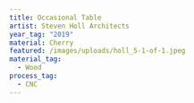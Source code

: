 ```yaml
---
title: Occasional Table
artist: Steven Holl Architects
year_tag: "2019"
material: Cherry
featured: /images/uploads/holl_5-1-of-1.jpeg
material_tag:
  - Wood
process_tag:
  - CNC
---
```

